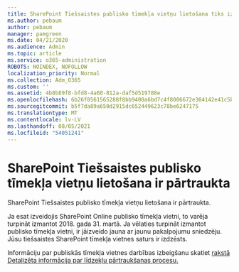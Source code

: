 ```yaml
---
title: SharePoint Tiešsaistes publisko tīmekļa vietņu lietošana tiks izbeigta
ms.author: pebaum
author: pebaum
manager: pamgreen
ms.date: 04/21/2020
ms.audience: Admin
ms.topic: article
ms.service: o365-administration
ROBOTS: NOINDEX, NOFOLLOW
localization_priority: Normal
ms.collection: Adm_O365
ms.custom: ''
ms.assetid: 4b8b89f8-bfd8-4a60-812a-daf5d519788e
ms.openlocfilehash: 6b26f8561565288f8bb9400a6bd7c4f8006672e304142e41c5b92088036e88bd
ms.sourcegitcommit: b5f7da89a650d2915dc652449623c78be6247175
ms.translationtype: MT
ms.contentlocale: lv-LV
ms.lasthandoff: 08/05/2021
ms.locfileid: "54051241"
---
```

# <a name="sharepoint-online-public-websites-have-been-discontinued"></a>SharePoint Tiešsaistes publisko tīmekļa vietņu lietošana ir pārtraukta

SharePoint Tiešsaistes publisko tīmekļa vietņu lietošana ir pārtraukta.

Ja esat izveidojis SharePoint Online publisko tīmekļa vietni, to varēja turpināt izmantot 2018. gada 31. martā. Ja vēlaties turpināt izmantot publisko tīmekļa vietni, ir jāizveido jauna ar jaunu pakalpojumu sniedzēju. Jūsu tiešsaistes SharePoint tīmekļa vietnes saturs ir izdzēsts.

Informāciju par publiskās tīmekļa vietnes darbības izbeigšanu skatiet [rakstā Detalizēta informācija par līdzekļu pārtraukšanas procesu.](https://go.microsoft.com/fwlink/?linkid=866980)
